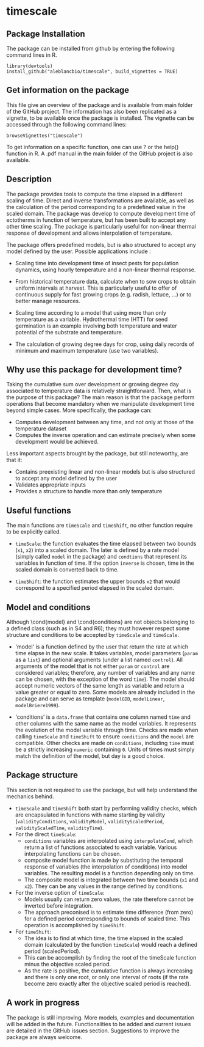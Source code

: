 # timescale

## Package Installation
The package can be installed from github by entering the following command lines in R.
```
library(devtools)
install_github("aleblancbio/timescale", build_vignettes = TRUE)
```

## Get information on the package
This file give an overview of the package and is available from main folder of the GitHub project. The information has also been replicated as a vignette, to be available once the package is installed. The vignette can be accessed through the following command lines:

```
browseVignettes("timescale")
```

To get information on a specific function, one can use ? or the help() function in R. A .pdf manual in the main folder of the GitHub project is also available.

## Description
The package provides tools to compute the time elapsed in a different scaling of time. Direct and inverse transformations are available, as well as the calculation of the period corresponding to a predefined value in the scaled domain. The package was develop to compute development time of ectotherms in function of temperature, but has been built to accept any other time scaling. The package is particularly useful for non-linear thermal response of development and allows interpolation of temperature. 

The package offers predefined models, but is also structured to accept any model defined by the user. Possible applications include :

- Scaling time into development time of insect pests for population dynamics, using hourly temperature and a non-linear thermal response.

- From historical temperature data, calculate when to sow crops to obtain uniform intervals at harvest. This is particularly useful to offer of continuous supply for fast growing crops (e.g. radish, lettuce, ...) or to better manage resources.

- Scaling time according to a model that using more than only temperature as a variable. Hydrothermal time (HTT) for seed germination is an example involving both temperature and water potential of the substrate and temperature.

- The calculation of growing degree days for crop, using daily records of minimum and maximum temperature (use two variables).

## Why use this package for development time?
Taking the cumulative sum over development or growing degree day associated to temperature data is relatively straightforward. Then, what is the purpose of this package? The main reason is that the package perform operations that become mandatory when we manipulate development time beyond simple cases. More specifically, the package can: 

- Computes development between any time, and not only at those of the temperature dataset
- Computes the inverse operation and can estimate precisely when some development would be achieved.

Less important aspects brought by the package, but still noteworthy, are that it: 

- Contains preexisting linear and non-linear models but is also structured to accept any model defined by the user
- Validates appropriate inputs
- Provides a structure to handle more than only temperature


## Useful functions
The main functions are `timeScale` and `timeShift`, no other function require to be explicitly called.

- `timeScale`: the function evaluates the time elapsed between two bounds (`x1`, `x2`) into a scaled domain. The later is defined by a rate model (simply called `model` in the package) and `condtions` that represent its variables in function of time. If the option `inverse` is chosen, time in the scaled domain is converted back to time.

- `timeShift`: the function estimates the upper bounds `x2` that would correspond to a specified period elapsed in the scaled domain. 

## Model and conditions
Although \cond{model} and \cond{conditions} are not objects belonging to a defined class (such as in S4 and R6); they must however respect some structure and conditions to be accepted by `timeScale` and `timeScale`.

- 'model' is a function defined by the user that return the rate at which time elapse in the new scale. It takes variables, model parameters (`param` as a `list`) and optional arguments (under a list named `control`). All arguments of the model that is not either `param` or `control` are considered variables; therefore, any number of variables and any name can be chosen, with the exception of the word `time`). The model should accept numeric vectors of the same length as variable and return a value greater or equal to zero. Some models are already included in the package and can serve as template (`modelGDD`, `modelLinear`, `modelBriere1999`).

- 'conditions'  is a `data.frame` that contains one column named `time` and other columns with the same name as the model variables. It represents the evolution of the model variable through time. Checks are made when calling `timeScale` and `timeShift` to ensure `conditions` and the `model` are compatible. Other checks are made on `conditions`, including `time` must be a strictly increasing `numeric` containing `0`. Units of times must simply match the definition of the model, but day is a good choice.

## Package structure
This  section is not required to use the package, but will help understand the mechanics behind.

- `timeScale` and `timeShift` both start by performing validity checks, which are encapsulated in functions with name starting by validity (`validityConditions`, `validityModel`, `validityScaledPeriod`, `validityScaledTime`, `validityTime`).
- For the direct `timeScale`: 
    - `conditions` variables are interpolated using `interpolateCond`, which return a list of functions associated to each variable. Various interpolating functions can be chosen.
    - composite model function is made by substituting the temporal response of variables (the interpolation of conditions) into model variables. The resulting model is a function depending only on time.
    - The composite model is integrated between two time bounds (`x1` and `x2`). They can be any values in the range defined by conditions.
- For the inverse option of `timeScale`: 
    - Models usually can return zero values, the rate therefore cannot be inverted before integration. 
    - The approach preconised is to estimate time difference (from zero) for a defined period corresponding to bounds of scaled time. This operation is accomplished by `timeShift`.
- For `timeShift`: 
    - The idea is to find at which time, the time elapsed in the scaled domain (calculated by the function `timeScale`) would reach a defined period (scaledPeriod). 
    - This can be accomplish by finding the root of the timeScale function minus the objective scaled period.
    - As the rate is positive, the cumulative function is always increasing and there is only one root, or only one interval of roots (if the rate become zero exactly after the objective scaled period is reached).


## A work in progress
The package is still improving. More models, examples and documentation will be added in the future. Functionalities to be added and current issues are detailed in the GitHub issues section. Suggestions to improve the package are always welcome.    

    
 


